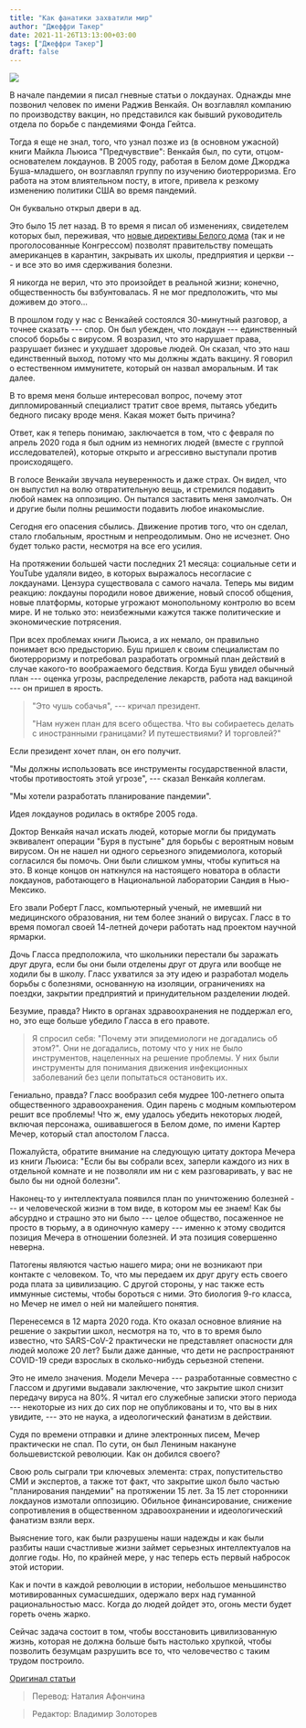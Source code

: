 ```yaml
---
title: "Как фанатики захватили мир"
author: "Джеффри Такер"
date: 2021-11-26T13:13:00+03:00
tags: ["Джеффри Такер"]
draft: false
---
```

![](https://brownstone.org/wp-content/uploads/2021/11/shutterstock_1990784024-800x469.jpg)

В начале пандемии я писал гневные статьи о локдаунах. Однажды мне позвонил человек по имени Раджив Венкайя. Он возглавлял компанию по производству вакцин, но представился как бывший руководитель отдела по борьбе с пандемиями Фонда Гейтса.

Тогда я еще не знал, того, что узнал позже из (в основном ужасной) книги Майкла Льюиса "Предчувствие": Венкайя был, по сути, отцом-основателем локдаунов. В 2005 году, работая в Белом доме Джорджа Буша-младшего, он возглавлял группу по изучению биотерроризма. Его работа на этом  влиятельном посту, в итоге, привела к резкому изменению политики США во время пандемий.

Он буквально открыл двери в ад.

Это было 15 лет назад. В то время я писал об изменениях, свидетелем которых был, переживая, что [новые директивы Белого дома](https://brownstone.org/articles/lockdown-ideology-originated-in-2006-under-george-w-bush/) (так и не проголосованные Конгрессом) позволят правительству помещать американцев в карантин, закрывать их школы, предприятия и церкви --- и все это во имя сдерживания болезни.

Я никогда не верил, что это произойдет в реальной жизни; конечно, общественность бы взбунтовалась. Я не мог предположить, что мы доживем до этого...

В прошлом году у нас с Венкайей состоялся 30-минутный разговор, а точнее сказать --- спор. Он был убежден, что локдаун --- единственный способ борьбы с вирусом. Я возразил, что это нарушает права, разрушает бизнес и ухудшает здоровье людей. Он сказал, что это наш единственный выход, потому что мы должны ждать вакцину. Я говорил о естественном иммунитете, который он назвал аморальным. И так далее.

В то время меня больше интересовал вопрос, почему этот дипломированный специалист тратит свое время, пытаясь убедить бедного писаку вроде меня. Какая может быть причина?

Ответ, как я теперь понимаю, заключается в том, что с февраля по апрель 2020 года я был одним из немногих людей (вместе с группой исследователей), которые открыто и агрессивно выступали против происходящего.

В голосе Венкайи звучала неуверенность и даже страх. Он видел, что он выпустил на волю отвратительную вещь, и стремился подавить любой намек на оппозицию. Он пытался заставить меня замолчать. Он и другие были полны решимости подавить любое инакомыслие.

Сегодня его опасения сбылись. Движение против того, что он сделал, стало глобальным, яростным и непреодолимым. Оно не исчезнет. Оно будет только расти, несмотря на все его усилия.

На протяжении большей части последних 21 месяца: социальные сети и YouTube удаляли видео, в которых выражалось несогласие с локдаунами. Цензура существовала с самого начала. Теперь мы видим реакцию: локдауны породили новое движение, новый способ общения, новые платформы, которые угрожают монопольному контролю во всем мире. И не только это: неизбежными кажутся также политические и экономические потрясения.

При всех проблемах книги Льюиса, а их немало, он правильно понимает всю предысторию. Буш пришел к своим специалистам по биотерроризму и потребовал разработать огромный план действий в случае какого-то воображаемого бедствия. Когда Буш увидел обычный план --- оценка угрозы, распределение лекарств, работа над вакциной --- он пришел в ярость.

> "Это чушь собачья", --- кричал президент.
>
> "Нам нужен план для всего общества. Что вы собираетесь делать с иностранными границами? И путешествиями? И торговлей?"

Если президент хочет план, он его получит.

"Мы должны использовать все инструменты государственной власти, чтобы противостоять этой угрозе", --- сказал Венкайя коллегам.

"Мы хотели разработать планирование пандемии".

Идея локдаунов родилась в октябре 2005 года.

Доктор Венкайя начал искать людей, которые могли бы придумать эквивалент операции "Буря в пустыне" для борьбы с вероятным новым вирусом. Он не нашел ни одного серьезного эпидемиолога, который согласился бы помочь. Они были слишком умны, чтобы купиться на это. В конце концов он наткнулся на настоящего новатора в области локдаунов, работающего в Национальной лаборатории Сандия в Нью-Мексико.

Его звали Роберт Гласс, компьютерный ученый, не имевший ни медицинского образования, ни тем более знаний о вирусах. Гласс в то время помогал своей 14-летней дочери работать над проектом научной ярмарки.

Дочь Гласса предположила, что школьники перестали бы заражать друг друга, если бы они были отделены друг от друга или вообще не ходили бы в школу. Гласс ухватился за эту идею и разработал модель борьбы с болезнями, основанную на изоляции, ограничениях на поездки, закрытии предприятий и принудительном разделении людей.

Безумие, правда? Никто в органах здравоохранения не поддержал его, но, это еще больше убедило Гласса в его правоте.

> Я спросил себя: "Почему эти эпидемиологи не догадались об этом?". Они не догадались, потому что у них не было инструментов, нацеленных на решение проблемы. У них были инструменты для понимания движения инфекционных заболеваний без цели попытаться остановить их.

Гениально, правда? Гласс вообразил себя мудрее 100-летнего опыта общественного здравоохранения. Один парень с модным компьютером решит все проблемы! Что ж, ему удалось убедить некоторых людей, включая персонажа, ошивавшегося в Белом доме, по имени Картер Мечер, который стал апостолом Гласса.

Пожалуйста, обратите внимание на следующую цитату доктора Мечера из книги Льюиса: "Если бы вы собрали всех, заперли каждого из них в отдельной комнате и не позволяли им ни с кем разговаривать, у вас не было бы ни одной болезни".

Наконец-то у интеллектуала появился план по уничтожению болезней --- и человеческой жизни в том виде, в котором мы ее знаем! Как бы абсурдно и страшно это ни было --- целое общество, посаженное не просто в тюрьму, а в одиночную камеру --- именно к этому сводится позиция Мечера в отношении болезней. И эта позиция совершенно неверна.

Патогены являются частью нашего мира; они не возникают при контакте с человеком. То, что мы передаем их друг другу есть своего рода плата за цивилизацию. С другой стороны, у нас также есть иммунные системы, чтобы бороться с ними. Это биология 9-го класса, но Мечер не имел о ней ни малейшего понятия.

Перенесемся в 12 марта 2020 года. Кто оказал основное влияние на решение о закрытии школ, несмотря на то, что в то время было известно, что SARS-CoV-2 практически не представляет опасности для людей моложе 20 лет? Были даже данные, что дети не распространяют COVID-19 среди взрослых в сколько-нибудь серьезной степени.

Это не имело значения. Модели Мечера --- разработанные совместно с Глассом и другими выдавали заключение, что закрытие школ снизит передачу вируса на 80%. Я читал его служебные записки этого периода --- некоторые из них до сих пор не опубликованы и то, что вы в них увидите, --- это не наука, а идеологический фанатизм в действии.

Судя по времени отправки и длине электронных писем, Мечер практически не спал. По сути, он был Лениным накануне большевистской революции. Как он добился своего?

Свою роль сыграли три ключевых элемента: страх, попустительство СМИ и экспертов, а также тот факт, что закрытие школ было частью "планирования пандемии" на протяжении 15 лет. За 15 лет сторонники локдаунов измотали оппозицию. Обильное финансирование, снижение сопротивления в общественном здравоохранении и идеологический фанатизм взяли верх.

Выяснение того, как были разрушены наши надежды и как были разбиты наши счастливые жизни займет серьезных интеллектуалов на долгие годы. Но, по крайней мере, у нас теперь есть первый набросок этой истории.

Как и почти в каждой революции в истории, небольшое меньшинство мотивированных сумасшедших, одержало верх над гуманной рациональностью масс. Когда до людей дойдет это, огонь мести будет гореть очень жарко.

Сейчас задача состоит в том, чтобы восстановить цивилизованную жизнь, которая не должна больше быть настолько хрупкой, чтобы позволить безумцам разрушить все то, что человечество с таким трудом построило.

[Оригинал статьи](https://brownstone.org/articles/how-fanatics-took-over-the-world/)

> Перевод: Наталия Афончина

> Редактор: Владимир Золоторев
